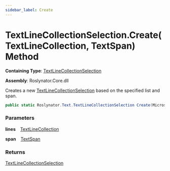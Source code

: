 ```yaml
---
sidebar_label: Create
---
```


# TextLineCollectionSelection\.Create\(TextLineCollection, TextSpan\) Method

**Containing Type**: [TextLineCollectionSelection](../index.md)

**Assembly**: Roslynator\.Core\.dll

  
Creates a new [TextLineCollectionSelection](../index.md) based on the specified list and span\.

```csharp
public static Roslynator.Text.TextLineCollectionSelection Create(Microsoft.CodeAnalysis.Text.TextLineCollection lines, Microsoft.CodeAnalysis.Text.TextSpan span)
```

### Parameters

**lines** &ensp; [TextLineCollection](https://docs.microsoft.com/en-us/dotnet/api/microsoft.codeanalysis.text.textlinecollection)

**span** &ensp; [TextSpan](https://docs.microsoft.com/en-us/dotnet/api/microsoft.codeanalysis.text.textspan)

### Returns

[TextLineCollectionSelection](../index.md)

